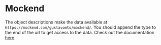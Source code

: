 # Mockend

The object descriptions make the data available at `https://mockend.com/gustavomts/mockend/`. You should append the type to the end of the url to get access to the data. Check out the documentation [here](https://docs.mockend.com)
